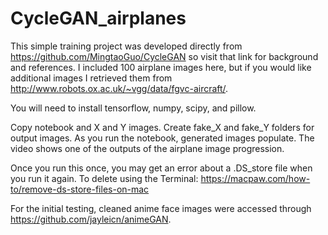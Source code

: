# CycleGAN_airplanes

This simple training project was developed directly from https://github.com/MingtaoGuo/CycleGAN so visit that link for background and references. I included 100 airplane images here, but if you would like additional images I retrieved them from http://www.robots.ox.ac.uk/~vgg/data/fgvc-aircraft/.

You will need to install tensorflow, numpy, scipy, and pillow.

Copy notebook and X and Y images. Create fake_X and fake_Y folders for output images. As you run the notebook, generated images populate. The video shows one of the outputs of the airplane image progression.

Once you run this once, you may get an error about a .DS_store file when you run it again. To delete using the Terminal: https://macpaw.com/how-to/remove-ds-store-files-on-mac

For the initial testing, cleaned anime face images were accessed through https://github.com/jayleicn/animeGAN.


